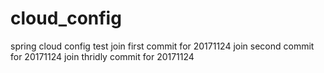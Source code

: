 # cloud_config
spring cloud config test
join first commit for 20171124
join second commit for 20171124
join thridly commit for 20171124
